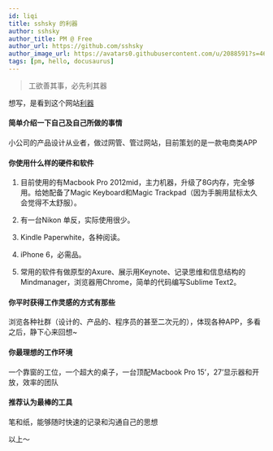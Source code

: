 ```yaml
---
id: liqi
title: sshsky 的利器
author: sshsky
author_title: PM @ Free
author_url: https://github.com/sshsky
author_image_url: https://avatars0.githubusercontent.com/u/2088591?s=460&v=4
tags: [pm, hello, docusaurus]
---
```


> 工欲善其事，必先利其器

想写，是看到这个网站[利器](https://liqi.io/)

<!--truncate-->

#### 简单介绍一下自己及自己所做的事情

小公司的产品设计从业者，做过网管、管过网站，目前策划的是一款电商类APP

#### 你使用什么样的硬件和软件

1. 目前使用的有Macbook Pro 2012mid，主力机器，升级了8G内存，完全够用。给她配备了Magic Keyboard和Magic Trackpad（因为手腕用鼠标太久会觉得不太舒服）。

2. 有一台Nikon 单反，实际使用很少。

3. Kindle Paperwhite，各种阅读。

4. iPhone 6，必需品。

5. 常用的软件有做原型的Axure、展示用Keynote、记录思维和信息结构的Mindmanager，浏览器用Chrome，简单的代码编写Sublime Text2。

#### 你平时获得工作灵感的方式有那些

浏览各种社群（设计的、产品的、程序员的甚至二次元的），体现各种APP，多看之后，静下心来回想~

#### 你最理想的工作环境

一个靠窗的工位，一个超大的桌子，一台顶配Macbook Pro 15’，27’显示器和开放，效率的团队

#### 推荐认为最棒的工具

笔和纸，能够随时快速的记录和沟通自己的思想

以上～